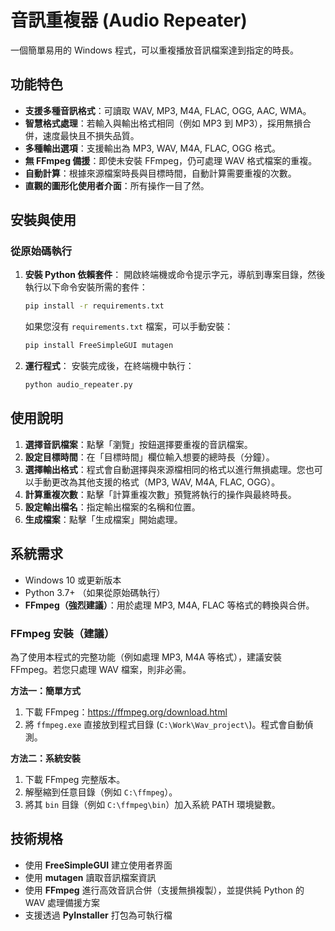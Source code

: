 # 音訊重複器 (Audio Repeater)

一個簡單易用的 Windows 程式，可以重複播放音訊檔案達到指定的時長。

## 功能特色

- **支援多種音訊格式**：可讀取 WAV, MP3, M4A, FLAC, OGG, AAC, WMA。
- **智慧格式處理**：若輸入與輸出格式相同（例如 MP3 到 MP3），採用無損合併，速度最快且不損失品質。
- **多種輸出選項**：支援輸出為 MP3, WAV, M4A, FLAC, OGG 格式。
- **無 FFmpeg 備援**：即使未安裝 FFmpeg，仍可處理 WAV 格式檔案的重複。
- **自動計算**：根據來源檔案時長與目標時間，自動計算需要重複的次數。
- **直觀的圖形化使用者介面**：所有操作一目了然。

## 安裝與使用

### 從原始碼執行

1.  **安裝 Python 依賴套件**：
    開啟終端機或命令提示字元，導航到專案目錄，然後執行以下命令安裝所需的套件：
    ```bash
    pip install -r requirements.txt
    ```
    如果您沒有 `requirements.txt` 檔案，可以手動安裝：
    ```bash
    pip install FreeSimpleGUI mutagen
    ```
2.  **運行程式**：
    安裝完成後，在終端機中執行：
    ```bash
    python audio_repeater.py
    ```

## 使用說明

1. **選擇音訊檔案**：點擊「瀏覽」按鈕選擇要重複的音訊檔案。
2. **設定目標時間**：在「目標時間」欄位輸入想要的總時長（分鐘）。
3. **選擇輸出格式**：程式會自動選擇與來源檔相同的格式以進行無損處理。您也可以手動更改為其他支援的格式（MP3, WAV, M4A, FLAC, OGG）。
4. **計算重複次數**：點擊「計算重複次數」預覽將執行的操作與最終時長。
5. **設定輸出檔名**：指定輸出檔案的名稱和位置。
6. **生成檔案**：點擊「生成檔案」開始處理。

## 系統需求

- Windows 10 或更新版本
- Python 3.7+ （如果從原始碼執行）
- **FFmpeg（強烈建議）**：用於處理 MP3, M4A, FLAC 等格式的轉換與合併。

### FFmpeg 安裝（建議）

為了使用本程式的完整功能（例如處理 MP3, M4A 等格式），建議安裝 FFmpeg。若您只處理 WAV 檔案，則非必需。

**方法一：簡單方式**
1. 下載 FFmpeg：https://ffmpeg.org/download.html 
2. 將 `ffmpeg.exe` 直接放到程式目錄 (`C:\Work\Wav_project\`)。程式會自動偵測。

**方法二：系統安裝**
1. 下載 FFmpeg 完整版本。
2. 解壓縮到任意目錄（例如 `C:\ffmpeg`）。
3. 將其 `bin` 目錄（例如 `C:\ffmpeg\bin`）加入系統 PATH 環境變數。

## 技術規格

- 使用 **FreeSimpleGUI** 建立使用者界面
- 使用 **mutagen** 讀取音訊檔案資訊
- 使用 **FFmpeg** 進行高效音訊合併（支援無損複製），並提供純 Python 的 WAV 處理備援方案
- 支援透過 **PyInstaller** 打包為可執行檔
